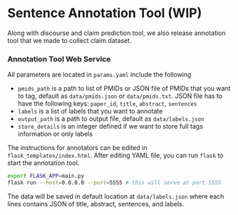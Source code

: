 # Sentence Annotation Tool (WIP)

Along with discourse and claim prediction tool, we also release
annotation tool that we made to collect claim dataset.


### Annotation Tool Web Service

All parameters are located in `params.yaml` include the following

- `pmids_path` is a path to list of PMIDs or JSON file of PMIDs that you want to tag, 
default as `data/pmids.json` or `data/pmids.txt`. JSON file has to have the following keys: 
`paper_id`, `title`, `abstract`, `sentences`
- `labels` is a list of labels that you want to annotate
- `output_path` is a path to output file, default as `data/labels.json`
- `store_details` is an integer defined if we want to store full tags information or only labels

The instructions for annotators can be edited in `flask_templates/index.html`.
After editing YAML file, you can run `flask` to start the annotation tool.

```bash
export FLASK_APP=main.py
flask run --host=0.0.0.0 --port=5555 # this will serve at port 5555
```

The data will be saved in default location at `data/labels.json` where
each lines contains JSON of title, abstract, sentences, and labels.

